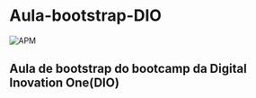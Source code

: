 # Aula-bootstrap-DIO
<img alt="APM" src="https://img.shields.io/apm/l/react?color=MIT&label=License">

## Aula de bootstrap do bootcamp da Digital Inovation One(DIO)
